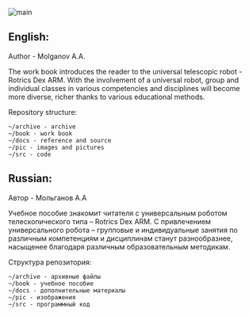 ![main](https://github.com/ic-dosti/.github/blob/main/Covers/03RDA5-23.png)

## English:

Author - Molganov A.A.

The work book introduces the reader to the universal telescopic robot - Rotrics Dex ARM. With the involvement of a universal robot, group and individual classes in various competencies and disciplines will become more diverse, richer thanks to various educational methods.

Repository structure:
```
~/archive - archive
~/book - work book
~/docs - reference and source
~/pic - images and pictures
~/src - code
```


## Russian:

Автор - Мольганов А.А

Учебное пособие знакомит читателя с универсальным роботом телескопического типа – Rotrics Dex ARM. С привлечением универсального робота – групповые и индивидуальные занятия по различным компетенциям и дисциплинам станут разнообразнее, насыщенее благодаря различным образовательным методикам. 

Структура репозитория:
```
~/archive - архивные файлы
~/book - учебное пособие
~/docs - дополнительные материалы
~/pic - изображения
~/src - программный код
```
